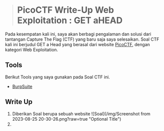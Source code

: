 ># PicoCTF Write-Up Web Exploitation : GET aHEAD 
Pada kesempatan kali ini, saya akan berbagi pengalaman dan solusi dari tantangan Capture The Flag (CTF) yang baru saja saya selesaikan. Soal CTF kali ini berjudul GET a Head yang berasal dari website [PicoCTF](https://picoctf.org), dengan kategori Web Exploitation. 

## Tools

Berikut Tools yang saya gunakan pada Soal CTF ini.

* [BurpSuite](https://portswigger.net/burp)

## Write Up
1. Diberikan Soal berupa sebuah website
   ![Soal](/img/Screenshot from 2023-08-25 20-30-26.png?raw=true "Optional Title")
3. 



